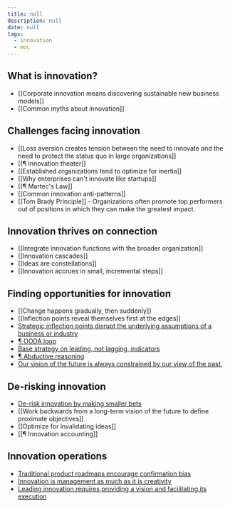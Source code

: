 ```yaml
---
title: null
description: null
date: null
tags:
  - innovation
  - moc
---
```


## What is innovation?

- [[Corporate innovation means discovering sustainable new business models]]
- [[Common myths about innovation]]

## Challenges facing innovation

- [[Loss aversion creates tension between the need to innovate and the need to protect the status quo in large organizations]]
- [[¶ Innovation theater]]
- [[Established organizations tend to optimize for inertia]]
- [[Why enterprises can't innovate like startups]]
- [[¶ Martec's Law]]
- [[Common innovation anti-patterns]]
- [[Tom Brady Principle]] - Organizations often promote top performers out of positions in which they can make the greatest impact.

## Innovation thrives on connection

- [[Integrate innovation functions with the broader organization]]
- [[Innovation cascades]]
- [[Ideas are constellations]]
- [[Innovation accrues in small, incremental steps]]

## Finding opportunities for innovation

- [[Change happens gradually, then suddenly]]
- [[Inflection points reveal themselves first at the edges]]
- [Strategic inflection points disrupt the underlying assumptions of a business or industry](https://publish.obsidian.md/mobydiction/notes/Strategic+inflection+points+disrupt+the+underlying+assumptions+of+a+business+or+industry)
- [¶ OODA loop](https://publish.obsidian.md/mobydiction/notes/%C2%B6+OODA+Loop)
- [Base strategy on leading, not lagging, indicators](https://publish.obsidian.md/mobydiction/notes/Base+strategy+on+leading%2C+not+lagging%2C+indicators)
- [¶ Abductive reasoning](https://publish.obsidian.md/mobydiction/notes/%C2%B6+Abductive+reasoning)
- [Our vision of the future is always constrained by our view of the past.](https://publish.obsidian.md/mobydiction/notes/Our+vision+of+the+future+is+always+constrained+by+our+view+of+the+past.)

## De-risking innovation

- [De-risk innovation by making smaller bets](https://publish.obsidian.md/mobydiction/notes/De-risk+innovation+by+making+smaller+bets)
- [[Work backwards from a long-term vision of the future to define proximate objectives]]
- [[Optimize for invalidating ideas]]
- [[¶ Innovation accounting]]

## Innovation operations

- [Traditional product roadmaps encourage confirmation bias](https://publish.obsidian.md/mobydiction/notes/Traditional+product+roadmaps+encourage+confirmation+bias)
- [Innovation is management as much as it is creativity](https://publish.obsidian.md/mobydiction/notes/Innovation+is+management+as+much+as+it+is+creativity)
- [Leading innovation requires providing a vision and facilitating its execution](https://publish.obsidian.md/mobydiction/notes/Leading+innovation+requires+providing+a+vision+and+facilitating+its+execution)

